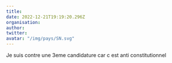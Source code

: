 ```yaml
---
title: 
date: 2022-12-21T19:19:20.296Z
organisation: 
author: 
twitter: 
avatar: "/img/pays/SN.svg"
---
```


Je suis contre une 3eme candidature car c est anti constitutionnel